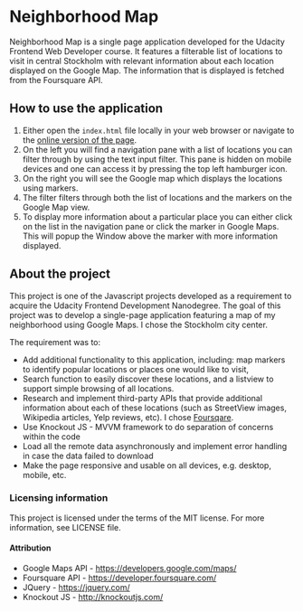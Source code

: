# Neighborhood Map
Neighborhood Map is a single page application developed for the Udacity Frontend
Web Developer course.
It features a filterable list of locations to visit in central Stockholm with
relevant information about each location displayed on the Google Map. The information that is displayed is fetched from the Foursquare API.

## How to use the application
1) Either open the `index.html` file locally in your web browser or navigate to the  [online version of the page](https://mburazin.github.io/neighborhood-map).
1) On the left you will find a navigation pane with a list of locations you can filter through by using the text input filter. This pane is hidden on mobile devices and one can access it by pressing the top left hamburger icon.
1) On the right you will see the Google map which displays the locations using markers.
1) The filter filters through both the list of locations and the markers on the Google Map view.
1) To display more information about a particular place you can either click on the list in the navigation pane or click the marker in Google Maps. This will popup the Window above the marker with more information displayed.

## About the project
This project is one of the Javascript projects developed as a requirement to acquire the Udacity Frontend Development Nanodegree. The goal of this project was to develop a single-page application featuring a map of my neighborhood using Google Maps. I chose the Stockholm city center.  

The requirement was to:

- Add additional functionality to this application, including: map markers to identify popular locations or places one would like to visit,
- Search function to easily discover these locations, and a listview to support simple browsing of all locations.
- Research and implement third-party APIs that provide additional information about each of these locations (such as StreetView images, Wikipedia articles, Yelp reviews, etc). I chose [Foursqare](https://www.foursquare.com).
- Use Knockout JS - MVVM framework to do separation of concerns within the code
- Load all the remote data asynchronously and implement error handling in case the data failed to download
- Make the page responsive and usable on all devices, e.g. desktop, mobile, etc.


### Licensing information
This project is licensed under the terms of the MIT license. For more information, see LICENSE file.

#### Attribution
- Google Maps API - https://developers.google.com/maps/
- Foursquare API - https://developer.foursquare.com/
- JQuery - https://jquery.com/
- Knockout JS - http://knockoutjs.com/
